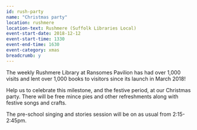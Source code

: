 ```yaml
---
id: rush-party
name: "Christmas party"
location: rushmere
location-text: Rushmere (Suffolk Libraries Local)
event-start-date: 2018-12-12
event-start-time: 1330
event-end-time: 1630
event-category: xmas
breadcrumb: y
---
```


The weekly Rushmere Library at Ransomes Pavilion has had over 1,000 visits and lent over 1,000 books to visitors since its launch in March 2018!

Help us to celebrate this milestone, and the festive period, at our Christmas party. There will be free mince pies and other refreshments along with festive songs and crafts.

The pre-school singing and stories session will be on as usual from 2:15-2:45pm.
